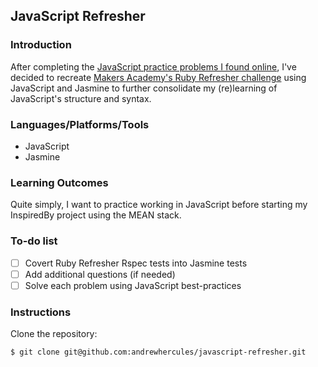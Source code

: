 ## JavaScript Refresher

### Introduction

After completing the [JavaScript practice problems I found online](http://github.com/andrewhercules/javascript-practice), I've decided to recreate [Makers Academy's Ruby Refresher challenge](http://github.com/makersacademy/ruby-refresher) using JavaScript and Jasmine to further consolidate my (re)learning of JavaScript's structure and syntax.

### Languages/Platforms/Tools

* JavaScript
* Jasmine

### Learning Outcomes

Quite simply, I want to practice working in JavaScript before starting my InspiredBy project using the MEAN stack.

### To-do list

- [ ] Covert Ruby Refresher Rspec tests into Jasmine tests
- [ ] Add additional questions (if needed)
- [ ] Solve each problem using JavaScript best-practices

### Instructions

Clone the repository:

```
$ git clone git@github.com:andrewhercules/javascript-refresher.git
```
